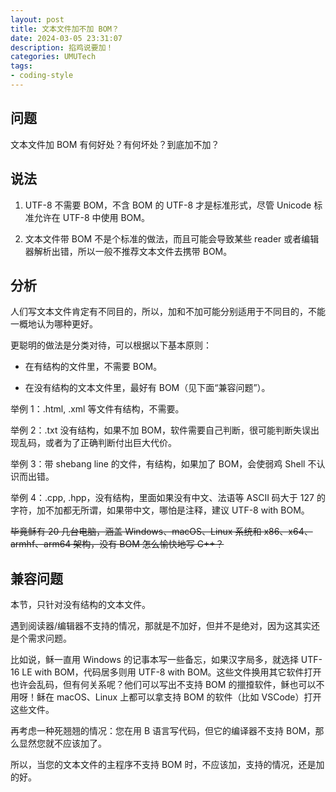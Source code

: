 ```yaml
---
layout: post
title: 文本文件加不加 BOM？
date: 2024-03-05 23:31:07
description: 掐鸡说要加！
categories: UMUTech
tags:
- coding-style
---
```

## 问题

文本文件加 BOM 有何好处？有何坏处？到底加不加？

## 说法

1. UTF-8 不需要 BOM，不含 BOM 的 UTF-8 才是标准形式，尽管 Unicode 标准允许在 UTF-8 中使用 BOM。

2. 文本文件带 BOM 不是个标准的做法，而且可能会导致某些 reader 或者编辑器解析出错，所以一般不推荐文本文件去携带 BOM。

## 分析

人们写文本文件肯定有不同目的，所以，加和不加可能分别适用于不同目的，不能一概地认为哪种更好。

更聪明的做法是分类对待，可以根据以下基本原则：

- 在有结构的文件里，不需要 BOM。

- 在没有结构的文本文件里，最好有 BOM（见下面“兼容问题”）。

举例 1：.html, .xml 等文件有结构，不需要。

举例 2：.txt 没有结构，如果不加 BOM，软件需要自己判断，很可能判断失误出现乱码，或者为了正确判断付出巨大代价。

举例 3：带 shebang line 的文件，有结构，如果加了 BOM，会使弱鸡 Shell 不认识而出错。

举例 4：.cpp, .hpp，没有结构，里面如果没有中文、法语等 ASCII 码大于 127 的字符，加不加都无所谓，如果带中文，哪怕是注释，建议 UTF-8 with BOM。

~~毕竟稣有 20 几台电脑，涵盖 Windows、macOS、Linux 系统和 x86、x64、armhf、arm64 架构，没有 BOM 怎么愉快地写 C++？~~

## 兼容问题

本节，只针对没有结构的文本文件。

遇到阅读器/编辑器不支持的情况，那就是不加好，但并不是绝对，因为这其实还是个需求问题。

比如说，稣一直用 Windows 的记事本写一些备忘，如果汉字局多，就选择 UTF-16 LE with BOM，代码居多则用 UTF-8 with BOM。这些文件换用其它软件打开也许会乱码，但有何关系呢？他们可以写出不支持 BOM 的擸𢶍软件，稣也可以不用呀！稣在 macOS、Linux 上都可以拿支持 BOM 的软件（比如 VSCode）打开这些文件。

再考虑一种死翘翘的情况：您在用 B 语言写代码，但它的编译器不支持 BOM，那么显然您就不应该加了。

所以，当您的文本文件的主程序不支持 BOM 时，不应该加，支持的情况，还是加的好。